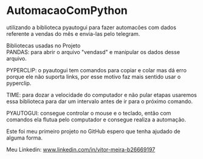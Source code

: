 # AutomacaoComPython
utilizando a biblioteca  pyautogui para fazer automacões com dados referente a vendas do mês e envia-las pelo telegram.
 
Bibliotecas usadas no Projeto                                             
PANDAS: para abrir o arquivo "vendasd" e manipular os dados desse arquivo.

PYPERCLIP: o pyautogui tem comandos para copiar e colar mas dá erro porque ele não suporta links, por esse motivo faz mais sentido usar o pyperclip.

TIME: para dozar a velocidade do computador e não pular etapas usaremos essa biblioteca para dar um intervalo antes de ir para o próximo comando.

PYAUTOGUI: consegue controlar o mouse e o teclado,
então com comandos ela flutua pelo computador e consegue realiza a automação.

Este foi meu primeiro projeto no GitHub espero que tenha ajudado de alguma forma.

Meu Linkedin: www.linkedin.com/in/vitor-meira-b26669197
